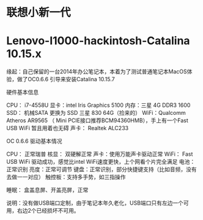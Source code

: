 
# 联想小新一代 

# Lenovo-I1000-hackintosh-Catalina 10.15.x  

缘起：自己保留的一台2014年办公笔记本，本着为了测试普通笔记本MacOS体验，做了OC0.6.6 引导来安装Catalina 10.15.7

硬件基本信息

CPU： i7-4558U
显卡：intel Iris Graphics 5100
内存：三星 4G DDR3 1600
SSD： 机械SATA 更换为 SSD 三星 830 64G（捡来的）
WiFi：Qualcomm  Atheros AR9565 （ Mini PCIE接口推荐BCM94360HMB），手上有一个Fast USB WiFi 暂且用着也无碍
声卡： Realtek ALC233

OC 0.6.6 驱动基本情况

CPU： 正常瑞普
核显： 双硬解正常
声卡：使用万能声卡驱动正常
WiFi： Fast USB WiFi 驱动成功，感觉比intel WiFi速度更快，上个网看个片完全满足
电池：正常识别
亮度：正常可调节
键盘：正常识别，部分快捷键支持（比如音频，没有去做一一对应）
触控板：支持多手势，如三指操作

睡眠： 盒盖息屏、开盖亮屏，正常

说明：没有做USB端口定制，由于笔记本年久老化，USB端口只有左边一个可用，右边2个已经损坏不可用。
